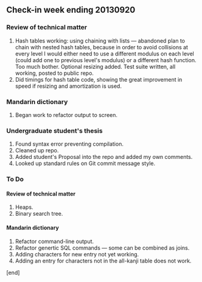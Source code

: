 ## Check-in week ending 20130920

### Review of technical matter

  1. Hash tables working: using chaining with lists — abandoned plan to chain with nested hash tables, because in order to avoid collisions at every level I would either need to use a different modulus on each level (could add one to previous level's modulus) or a different hash function. Too much bother. Optional resizing added. Test suite written, all working, posted to public repo.
  1. Did timings for hash table code, showing the great improvement in speed if resizing and amortization is used.

### Mandarin dictionary

  1. Began work to refactor output to screen.

### Undergraduate student's thesis

  1. Found syntax error preventing compilation.
  2. Cleaned up repo.
  3. Added student's Proposal into the repo and added my own comments.
  4. Looked up standard rules on Git commit message style.

### To Do

#### Review of technical matter

  1. Heaps.
  1. Binary search tree.

#### Mandarin dictionary

  1. Refactor command-line output.
  1. Refactor genertic SQL commands — some can be combined as joins.
  1. Adding characters for new entry not yet working.
  2. Adding an entry for characters not in the all-kanji table does not work.

[end]

